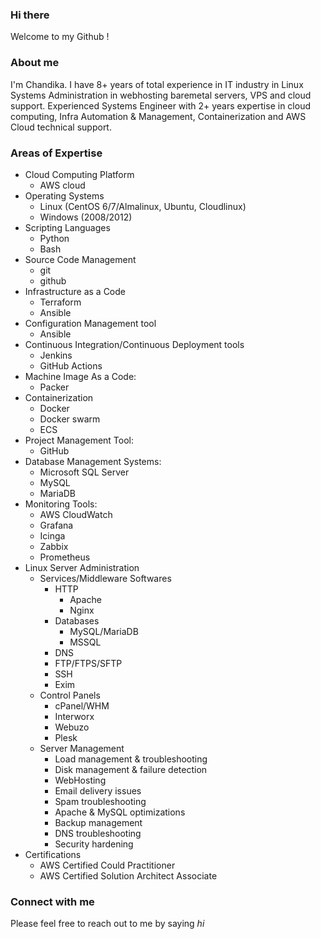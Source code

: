 ### Hi there 

Welcome to my Github !

### About me

I'm Chandika. I have 8+ years of total experience in IT industry in Linux Systems Administration in webhosting baremetal servers, VPS and cloud support. Experienced Systems Engineer with 2+ years expertise in cloud computing, Infra Automation & Management, Containerization and AWS Cloud technical support.

### Areas of Expertise

- Cloud Computing Platform
    - AWS cloud        
- Operating Systems
    - Linux (CentOS 6/7/Almalinux, Ubuntu, Cloudlinux)
    - Windows (2008/2012)      
- Scripting Languages
    - Python
    - Bash      
- Source Code Management
    - git
    - github  
- Infrastructure as a Code
    - Terraform
    - Ansible      
- Configuration Management tool
    - Ansible        
- Continuous Integration/Continuous Deployment tools
    - Jenkins
    - GitHub Actions  
- Machine Image As a Code: 
    - Packer
- Containerization
    - Docker
    - Docker swarm
    - ECS      
- Project Management Tool:
    - GitHub      
- Database Management Systems:
    - Microsoft SQL Server
    - MySQL
    - MariaDB
- Monitoring Tools:
    - AWS CloudWatch
    - Grafana
    - Icinga
    - Zabbix
    - Prometheus      
- Linux Server Administration
    - Services/Middleware Softwares
        - HTTP
            - Apache
            - Nginx
        - Databases
            - MySQL/MariaDB
            - MSSQL
        - DNS
        - FTP/FTPS/SFTP
        - SSH
        - Exim
    - Control Panels
        - cPanel/WHM
        - Interworx
        - Webuzo
        - Plesk
    - Server Management
        - Load management & troubleshooting
        - Disk management & failure detection
        - WebHosting
        - Email delivery issues
        - Spam troubleshooting
        - Apache & MySQL optimizations
        - Backup management
        - DNS troubleshooting
        - Security hardening
- Certifications
    - AWS Certified Could Practitioner
    - AWS Certified Solution Architect Associate


### Connect with me

Please feel free to reach out to me by saying _hi_


<!--
**chandika-s/chandika-s** is a ✨ _special_ ✨ repository because its `README.md` (this file) appears on your GitHub profile.

Here are some ideas to get you started:

- 🔭 I’m currently working on ...
- 🌱 I’m currently learning ...
- 👯 I’m looking to collaborate on ...
- 🤔 I’m looking for help with ...
- 💬 Ask me about ...
- 📫 How to reach me: ...
- 😄 Pronouns: ...
- ⚡ Fun fact: ...
-->
